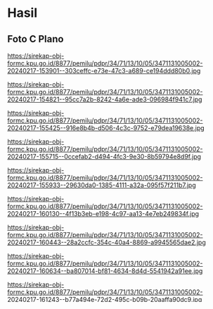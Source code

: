 # Hasil

## Foto C Plano

https://sirekap-obj-formc.kpu.go.id/8877/pemilu/pdpr/34/71/13/10/05/3471131005002-20240217-153901--303ceffc-e73e-47c3-a689-ce194ddd80b0.jpg

https://sirekap-obj-formc.kpu.go.id/8877/pemilu/pdpr/34/71/13/10/05/3471131005002-20240217-154821--95cc7a2b-8242-4a6e-ade3-096984f941c7.jpg

https://sirekap-obj-formc.kpu.go.id/8877/pemilu/pdpr/34/71/13/10/05/3471131005002-20240217-155425--916e8b4b-d506-4c3c-9752-e79dea19638e.jpg

https://sirekap-obj-formc.kpu.go.id/8877/pemilu/pdpr/34/71/13/10/05/3471131005002-20240217-155715--0ccefab2-d494-4fc3-9e30-8b59794e8d9f.jpg

https://sirekap-obj-formc.kpu.go.id/8877/pemilu/pdpr/34/71/13/10/05/3471131005002-20240217-155933--29630da0-1385-4111-a32a-095f57f211b7.jpg

https://sirekap-obj-formc.kpu.go.id/8877/pemilu/pdpr/34/71/13/10/05/3471131005002-20240217-160130--4f13b3eb-e198-4c97-aa13-4e7eb249834f.jpg

https://sirekap-obj-formc.kpu.go.id/8877/pemilu/pdpr/34/71/13/10/05/3471131005002-20240217-160443--28a2ccfc-354c-40a4-8869-a9945565dae2.jpg

https://sirekap-obj-formc.kpu.go.id/8877/pemilu/pdpr/34/71/13/10/05/3471131005002-20240217-160634--ba807014-bf81-4634-8d4d-5541942a91ee.jpg

https://sirekap-obj-formc.kpu.go.id/8877/pemilu/pdpr/34/71/13/10/05/3471131005002-20240217-161243--b77a494e-72d2-495c-b09b-20aaffa90dc9.jpg

https://sirekap-obj-formc.kpu.go.id/8877/pemilu/pdpr/34/71/13/10/05/3471131005002-20240217-161427--a44467ab-8d3e-4e1b-8c58-00283fff1c2e.jpg

https://sirekap-obj-formc.kpu.go.id/8877/pemilu/pdpr/34/71/13/10/05/3471131005002-20240217-161723--eae85001-d16e-4a14-b3fe-c9064af74163.jpg

https://sirekap-obj-formc.kpu.go.id/8877/pemilu/pdpr/34/71/13/10/05/3471131005002-20240217-161856--8178121b-7736-45ad-8dec-13dc5033ca73.jpg

https://sirekap-obj-formc.kpu.go.id/8877/pemilu/pdpr/34/71/13/10/05/3471131005002-20240217-162100--3b972ee4-afef-47ba-915a-d71e999148fa.jpg

https://sirekap-obj-formc.kpu.go.id/8877/pemilu/pdpr/34/71/13/10/05/3471131005002-20240217-162314--d6cc2d57-2c12-484f-a5b6-8f86b4fc013c.jpg

https://sirekap-obj-formc.kpu.go.id/8877/pemilu/pdpr/34/71/13/10/05/3471131005002-20240217-162510--cfc0c283-704d-457b-8287-7228a2370a9f.jpg

https://sirekap-obj-formc.kpu.go.id/8877/pemilu/pdpr/34/71/13/10/05/3471131005002-20240217-162643--580a0281-2a11-4df7-bb55-1296e7fda369.jpg

https://sirekap-obj-formc.kpu.go.id/8877/pemilu/pdpr/34/71/13/10/05/3471131005002-20240217-162832--7583bea6-9ad9-431d-a147-adfa3da47ce9.jpg

https://sirekap-obj-formc.kpu.go.id/8877/pemilu/pdpr/34/71/13/10/05/3471131005002-20240217-163023--7dfd20fe-af1b-4e66-b3b2-44fcf4ed2535.jpg

https://sirekap-obj-formc.kpu.go.id/8877/pemilu/pdpr/34/71/13/10/05/3471131005002-20240217-163220--8d1a8e7e-7291-4c43-b7b3-5836241aacf4.jpg

https://sirekap-obj-formc.kpu.go.id/8877/pemilu/pdpr/34/71/13/10/05/3471131005002-20240217-163358--e8466b8f-3300-4c78-a4c5-4e192bfb6669.jpg


## Metadata

| Key        | Value               |
| ---------- | ------------------- |
| Time Stamp | 2024-02-17 16:55:44 |
| Kode Dapil | 3401                |



